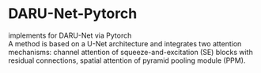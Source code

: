# DARU-Net-Pytorch
implements for DARU-Net via Pytorch  
A method is based on a U-Net architecture and integrates two attention mechanisms: channel attention of squeeze-and-excitation (SE) blocks with residual connections, spatial attention of pyramid pooling module (PPM).
